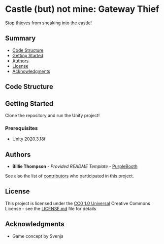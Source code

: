 # Castle (but) not mine: Gateway Thief

Stop thieves from sneaking into the castle! 

## Summary
  - [Code Structure](#code-structure)
  - [Getting Started](#getting-started)
  - [Authors](#authors)
  - [License](#license)
  - [Acknowledgments](#acknowledgments)

## Code Structure


## Getting Started

Clone the repository and run the Unity project!

### Prerequisites

- Unity 2020.3.18f

## Authors

  - **Billie Thompson** - *Provided README Template* -
    [PurpleBooth](https://github.com/PurpleBooth)

See also the list of
[contributors](https://github.com/PurpleBooth/a-good-readme-template/contributors)
who participated in this project.

## License

This project is licensed under the [CC0 1.0 Universal](LICENSE.md)
Creative Commons License - see the [LICENSE.md](LICENSE.md) file for
details

## Acknowledgments

  - Game concept by Svenja
